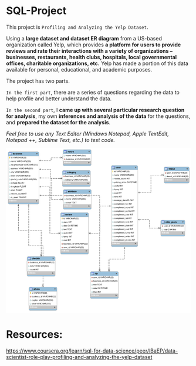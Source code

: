 # SQL-Project
This project is `Profiling and Analyzing the Yelp Dataset`.


Using a **large dataset and dataset ER diagram** from a US-based organization called Yelp, which provides **a platform for users to provide reviews and rate their interactions with a variety of organizations – businesses, restaurants, health clubs, hospitals, local governmental offices, charitable organizations, etc.** Yelp has made a portion of this data available for personal, educational, and academic purposes.


The project has two parts.


`In the first part`, there are a series of questions regarding the data to help profile and better understand the data.


`In the second part`, I **came up with several particular research question for analysis**, my own **inferences and analysis of the data** for the questions, and **prepared the dataset for the analysis**. 


_Feel free to use any Text Editor (Windows Notepad, Apple TextEdit, Notepad ++, Sublime Text, etc.) to test code._


![Yelp Dataset ER Diagram.png](Yelp%20Dataset%20ER%20Diagram.png)


# Resources:
https://www.coursera.org/learn/sql-for-data-science/peer/lBaEP/data-scientist-role-play-profiling-and-analyzing-the-yelp-dataset
